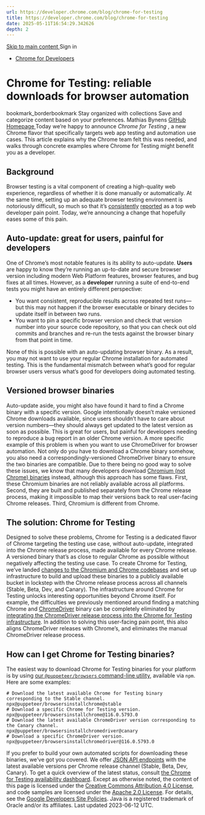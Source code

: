 ```yaml
---
url: https://developer.chrome.com/blog/chrome-for-testing
title: https://developer.chrome.com/blog/chrome-for-testing
date: 2025-05-11T16:54:29.342626
depth: 2
---
```


[ Skip to main content ](https://developer.chrome.com/blog/chrome-for-testing#main-content)
Sign in


  * [ Chrome for Developers ](https://developer.chrome.com/)


#  Chrome for Testing: reliable downloads for browser automation 
bookmark_borderbookmark Stay organized with collections  Save and categorize content based on your preferences. 
Mathias Bynens 
[ GitHub ](https://github.com/mathiasbynens) [ Homepage ](https://mathiasbynens.be/)
Today we’re happy to announce _Chrome for Testing_ , a new Chrome flavor that specifically targets web app testing and automation use cases. This article explains why the Chrome team felt this was needed, and walks through concrete examples where Chrome for Testing might benefit you as a developer.
## Background
Browser testing is a vital component of creating a high-quality web experience, regardless of whether it is done manually or automatically. At the same time, setting up an adequate browser testing environment is notoriously difficult, so much so that it’s [consistently](https://mdn.dev/archives/insights/reports/mdn-web-developer-needs-assessment-2020.html#technologies-web-testing) [reported](https://mdn.dev/archives/insights/reports/mdn-web-testing-report-2021.html) as a top web developer pain point. Today, we’re announcing a change that hopefully eases some of this pain.
## Auto-update: great for users, painful for developers
One of Chrome’s most notable features is its ability to auto-update. **Users** are happy to know they’re running an up-to-date and secure browser version including modern Web Platform features, browser features, and bug fixes at all times.
However, as a **developer** running a suite of end-to-end tests you might have an entirely different perspective:
  * You want consistent, reproducible results across repeated test runs—but this may not happen if the browser executable or binary decides to update itself in between two runs.
  * You want to pin a specific browser version and check that version number into your source code repository, so that you can check out old commits and branches and re-run the tests against the browser binary from that point in time.


None of this is possible with an auto-updating browser binary. As a result, you may not want to use your regular Chrome installation for automated testing. This is the fundamental mismatch between what’s good for regular browser users versus what’s good for developers doing automated testing.
## Versioned browser binaries
Auto-update aside, you might also have found it hard to find a Chrome binary with a specific version. Google intentionally doesn’t make versioned Chrome downloads available, since users shouldn’t have to care about version numbers—they should always get updated to the latest version as soon as possible. This is great for users, but painful for developers needing to reproduce a bug report in an older Chrome version.
A more specific example of this problem is when you want to use ChromeDriver for browser automation. Not only do you have to download a Chrome binary somehow, you also need a correspondingly-versioned ChromeDriver binary to ensure the two binaries are compatible.
Due to there being no good way to solve these issues, we know that many developers download [Chromium (not Chrome) binaries](https://www.chromium.org/getting-involved/download-chromium/) instead, although this approach has some flaws. First, these Chromium binaries are not reliably available across all platforms. Second, they are built and published separately from the Chrome release process, making it impossible to map their versions back to real user-facing Chrome releases. Third, Chromium is different from Chrome.
## The solution: Chrome for Testing
Designed to solve these problems, Chrome for Testing is a dedicated flavor of Chrome targeting the testing use case, without auto-update, integrated into the Chrome release process, made available for every Chrome release. A versioned binary that’s as close to regular Chrome as possible without negatively affecting the testing use case.
To create Chrome for Testing, we’ve landed [changes to the Chromium and Chrome codebases](https://goo.gle/chrome-for-testing) and set up infrastructure to build and upload these binaries to a publicly available bucket in lockstep with the Chrome release process across all channels (Stable, Beta, Dev, and Canary).
The infrastructure around Chrome for Testing unlocks interesting opportunities beyond Chrome itself. For example, the difficulties we previously mentioned around finding a matching Chrome and [ChromeDriver](https://chromedriver.chromium.org/) binary can be completely eliminated by [integrating the ChromeDriver release process into the Chrome for Testing infrastructure](https://groups.google.com/g/chromedriver-users/c/clpipqvOGjE). In addition to solving this user-facing pain point, this also aligns ChromeDriver releases with Chrome’s, and eliminates the manual ChromeDriver release process.
## How can I get Chrome for Testing binaries?
The easiest way to download Chrome for Testing binaries for your platform is by using [our `@puppeteer/browsers` command-line utility](https://pptr.dev/browsers-api), available via `npm`. Here are some examples:
```
# Download the latest available Chrome for Testing binary corresponding to the Stable channel.
npx@puppeteer/browsersinstallchrome@stable
# Download a specific Chrome for Testing version.
npx@puppeteer/browsersinstallchrome@116.0.5793.0
# Download the latest available ChromeDriver version corresponding to the Canary channel.
npx@puppeteer/browsersinstallchromedriver@canary
# Download a specific ChromeDriver version.
npx@puppeteer/browsersinstallchromedriver@116.0.5793.0

```

If you prefer to build your own automated scripts for downloading these binaries, we’ve got you covered. We offer [JSON API endpoints](https://github.com/GoogleChromeLabs/chrome-for-testing#json-api-endpoints) with the latest available versions per Chrome release channel (Stable, Beta, Dev, Canary). To get a quick overview of the latest status, consult [the Chrome for Testing availability dashboard](https://googlechromelabs.github.io/chrome-for-testing/).
Except as otherwise noted, the content of this page is licensed under the [Creative Commons Attribution 4.0 License](https://creativecommons.org/licenses/by/4.0/), and code samples are licensed under the [Apache 2.0 License](https://www.apache.org/licenses/LICENSE-2.0). For details, see the [Google Developers Site Policies](https://developers.google.com/site-policies). Java is a registered trademark of Oracle and/or its affiliates.
Last updated 2023-06-12 UTC.

